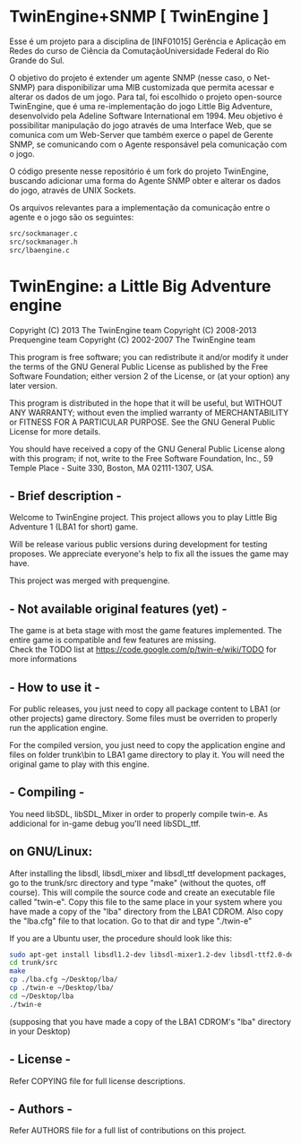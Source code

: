 # TwinEngine+SNMP [ TwinEngine ]

Esse é um projeto para a disciplina de [INF01015] Gerência e Aplicação em Redes do curso de Ciência da 
ComutaçãoUniversidade Federal do Rio Grande do Sul. 

O objetivo do projeto é extender um agente SNMP (nesse caso, o Net-SNMP) para disponibilizar uma MIB
customizada que permita acessar e alterar os dados de um jogo. Para tal, foi escolhido o projeto open-source
TwinEngine, que é uma re-implementação do jogo Little Big Adventure, desenvolvido pela Adeline Software 
International em 1994. 
Meu objetivo é possibilitar manipulação do jogo através de uma Interface Web, que se comunica com um Web-Server
que também exerce o papel de Gerente SNMP, se comunicando com o Agente responsável pela comunicação com o jogo. 

O código presente nesse repositório é um fork do projeto TwinEngine, buscando adicionar uma forma do Agente SNMP
obter e alterar os dados do jogo, através de UNIX Sockets.

Os arquivos relevantes para a implementação da comunicação entre o agente e o jogo são os seguintes:

```bash
src/sockmanager.c
src/sockmanager.h
src/lbaengine.c
```

# TwinEngine: a Little Big Adventure engine
	
Copyright (C) 2013 The TwinEngine team
Copyright (C) 2008-2013 Prequengine team
Copyright (C) 2002-2007 The TwinEngine team

This program is free software; you can redistribute it and/or
modify it under the terms of the GNU General Public License 
as published by the Free Software Foundation; either version 2
of the License, or (at your option) any later version.

This program is distributed in the hope that it will be useful,
but WITHOUT ANY WARRANTY; without even the implied warranty of
MERCHANTABILITY or FITNESS FOR A PARTICULAR PURPOSE.  See the
GNU General Public License for more details.

You should have received a copy of the GNU General Public License
along with this program; if not, write to the Free Software
Foundation, Inc., 59 Temple Place - Suite 330, Boston, MA  02111-1307, USA.


## - Brief description -

Welcome to TwinEngine project.
This project allows you to play Little Big Adventure 1 (LBA1 for short) game.

Will be release various public versions during development for testing proposes.
We appreciate everyone's help to fix all the issues the game may have.

This project was merged with prequengine.


## - Not available original features (yet) -

The game is at beta stage with most the game features implemented. The entire game is compatible
and few features are missing.  
Check the TODO list at https://code.google.com/p/twin-e/wiki/TODO for more informations


## - How to use it -

For public releases, you just need to copy all package content to LBA1 (or other projects)
game directory. Some files must be overriden to properly run the application engine.

For the compiled version, you just need to copy the application engine and files on folder trunk\bin
to LBA1 game directory to play it. You will need the original game to play with this engine.


## - Compiling -

You need libSDL, libSDL_Mixer in order to properly compile twin-e.
As addicional for in-game debug you'll need libSDL_ttf.


## on GNU/Linux:

After installing the libsdl, libsdl_mixer and libsdl_ttf development packages,
go to the trunk/src directory and type "make" (without the quotes, off course).
This will compile the source code and create an executable file called
"twin-e". Copy this file to the same place in your system where you have
made a copy of the "lba" directory from the LBA1 CDROM. Also copy the "lba.cfg"
file to that location. Go to that dir and type "./twin-e"

If you are a Ubuntu user, the procedure should look like this:

```bash
sudo apt-get install libsdl1.2-dev libsdl-mixer1.2-dev libsdl-ttf2.0-dev
cd trunk/src
make
cp ./lba.cfg ~/Desktop/lba/
cp ./twin-e ~/Desktop/lba/
cd ~/Desktop/lba
./twin-e
```

(supposing that you have made a copy of the LBA1 CDROM's "lba" directory in your Desktop)


## - License -

Refer COPYING file for full license descriptions.


## - Authors -

Refer AUTHORS file for a full list of contributions on this project.

